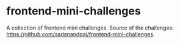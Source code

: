 # frontend-mini-challenges
 A collection of frontend mini challenges. Source of the challenges: https://github.com/sadanandpai/frontend-mini-challenges.
